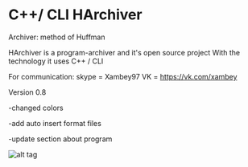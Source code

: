 # C++/ CLI HArchiver
Archiver: method of Huffman

HArchiver is a program-archiver and it's open source project
With the technology it uses C++ / CLI

For communication: 
skype = Xambey97
VK = https://vk.com/xambey

Version 0.8

-changed colors

-add auto insert format files

-update section about program

![alt tag](https://pp.vk.me/c630027/v630027157/31a9e/Xr09YBzI1ZA.jpg) 
